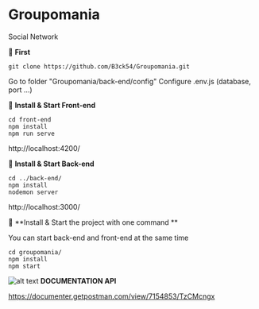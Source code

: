 # Groupomania
Social Network


🚀 **First**

    git clone https://github.com/B3ck54/Groupomania.git

Go to folder "Groupomania/back-end/config"
Configure .env.js (database, port ...)


 🚀 **Install & Start Front-end**

	cd front-end
	npm install
	npm run serve

 http://localhost:4200/

 
 🚀 **Install & Start Back-end**

	cd ../back-end/
	npm install
	nodemon server

http://localhost:3000/


 🚀 **Install & Start the project with one command **
 
You can start back-end and front-end at the same time

 	cd groupomania/
	npm install
	npm start
	

 ![alt text](https://lh3.googleusercontent.com/v_bN4wSYKVT8ZX4y7SqTxfD-eFtfL4Df5puacRU3wDu9JX9kNM9OK3XmplVuJK4q-yhr-r0d-3z3shp8GVc0iYY1=w128-h128-e365-rj-sc0x00ffffff) **DOCUMENTATION API**

https://documenter.getpostman.com/view/7154853/TzCMcngx

